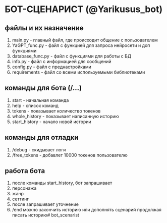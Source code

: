 # БОТ-СЦЕНАРИСТ (@Yarikusus_bot)
## файлы и их назначение
1. main.py - главный файл, где происходит общение с пользователем
2. YaGPT_func.py - файл с функцией для запроса нейросети и доп функциями
3. database_func.py - файл с функциями для работы с БД
4. info.py - файл с информацией для сообщений
5. config.py - файл с преднастройками
6. requirements - файл со всеми используемыми библиотеками

## команды для бота (/...)
1. start - начальная команда
2. help - список команд
3. tokens - показывает количество токенов
4. whole_history - показывает написанную историю
5. start_history - начало новой истории
## команды для отладки
1. /debug - скидывает логи
2. /free_tokens - добавлет 10000 токенов пользователю

## работа бота
1. после команды start_history, бот запрашивает
2. персонажа
3. жанр
4. сеттинг
5. после запрашивает уточнение
6. /end можно закончить историю или дополнять сценарий продолжая писать историю# bot_scenarist
